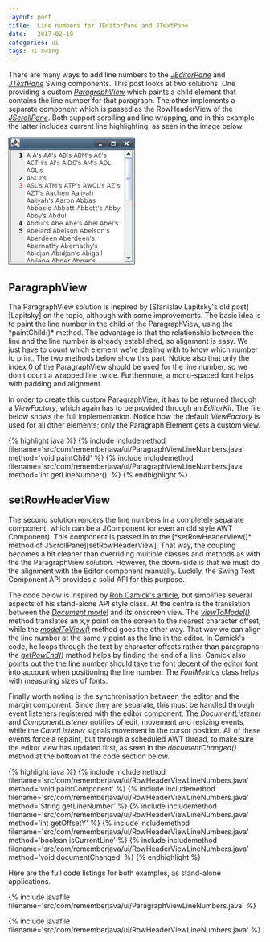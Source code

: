 ```yaml
---
layout: post
title:  Line numbers for JEditorPane and JTextPane
date:   2017-02-19
categories: ui
tags: ui swing
---
```


There are many ways to add line numbers to the [*JEditorPane*][JEditorPane] and [*JTextPane*][JTextPane] Swing components. This post looks at two solutions: One providing a custom [*ParagraphView*][ParagraphView] which paints a child element that contains the line number for that paragraph. The other implements a separate component which is passed as the RowHeaderView of the [*JScrollPane*][JScrollPane]. Both support scrolling and line wrapping, and in this example the latter includes current line highlighting, as seen in the image below.

![Line numbers with RowHeaderView](/images/line_numbers.png)

<h2>ParagraphView</h2>
The ParagraphView solution is inspired by [Stanislav Lapitsky's old post][Lapitsky] on the topic, although with some improvements. The basic idea is to paint the line number in the child of the ParagraphView, using the *paintChild()* method. The advantage is that the relationship between the line and the line number is already established, so alignment is easy. We just have to count which element we're dealing with to know which number to print. The two methods below show this part. Notice also that only the index 0 of the ParagraphView should be used for the line number, so we don't count a wrapped line twice. Furthermore, a mono-spaced font helps with padding and alignment.

In order to create this custom ParagraphView, it has to be returned through a *ViewFactory*, which again has to be provided through an *EditorKit*. The file below shows the full implementation. Notice how the default *ViewFactory* is used for all other elements; only the Paragraph Element gets a custom view.

{% highlight java %}
{% include includemethod filename='src/com/rememberjava/ui/ParagraphViewLineNumbers.java' method='void paintChild' %}
{% include includemethod filename='src/com/rememberjava/ui/ParagraphViewLineNumbers.java' method='int getLineNumber()' %}
{% endhighlight %}

<h2>setRowHeaderView</h2>
The second solution renders the line numbers in a completely separate component, which can be a JComponent (or even an old style AWT Component). This component is passed in to the [*setRowHeaderView()* method of JScrollPane][setRowHeaderView]. That way, the coupling becomes a bit cleaner than overriding multiple classes and methods as with the the ParagraphView solution. However, the down-side is that we must do the alignment with the Editor component manually. Luckily, the Swing Text Component API provides a solid API for this purpose.

The code below is inspired by [Rob Camick's article][Camick], but simplifies several aspects of his stand-alone API style class. At the centre is the translation between the [*Document* model][Document] and its onscreen view. The [*viewToModel()*][viewToModel] method translates an x,y point on the screen to the nearest character offset, while the [*modelToView()*][modelToView] method goes the other way. That way we can align the line number at the same y point as the line in the editor. In Camick's code, he loops through the text by character offsets rather than paragraphs; the [*getRowEnd()*][getRowEnd] method helps by finding the end of a line. Camick also points out the the line number should take the font decent of the editor font into account when positioning the line number. The *FontMetrics* class helps with measuring sizes of fonts.

Finally worth noting is the synchronisation between the editor and the margin component. Since they are separate, this must be handled through event listeners registered with the editor component. The *DocumentListener* and *ComponentListener* notifies of edit, movement and resizing events, while the *CaretListener* signals movement in the cursor position. All of these events force a repaint, but through a scheduled AWT thread, to make sure the editor view has updated first, as seen in the *documentChanged()* method at the bottom of the code section below.

{% highlight java %}
{% include includemethod filename='src/com/rememberjava/ui/RowHeaderViewLineNumbers.java' method='void paintComponent' %}
{% include includemethod filename='src/com/rememberjava/ui/RowHeaderViewLineNumbers.java' method='String getLineNumber' %}
{% include includemethod filename='src/com/rememberjava/ui/RowHeaderViewLineNumbers.java' method='int getOffsetY' %}
{% include includemethod filename='src/com/rememberjava/ui/RowHeaderViewLineNumbers.java' method='boolean isCurrentLine' %}
{% include includemethod filename='src/com/rememberjava/ui/RowHeaderViewLineNumbers.java' method='void documentChanged' %}
{% endhighlight %}

Here are the full code listings for both examples, as stand-alone applications.

{% include javafile filename='src/com/rememberjava/ui/ParagraphViewLineNumbers.java' %}

{% include javafile filename='src/com/rememberjava/ui/RowHeaderViewLineNumbers.java' %}

[JEditorPane]: https://docs.oracle.com/javase/8/docs/api/index.html?javax/swing/JEditorPane.html
[JTextPane]: https://docs.oracle.com/javase/8/docs/api/index.html?javax/swing/JTextPane.html
[JScrollPane]: https://docs.oracle.com/javase/8/docs/api/index.html?javax/swing/JScrollPane.html
[ParagraphView]: https://docs.oracle.com/javase/8/docs/api/index.html?javax/swing/text/ParagraphView.html
[Document]: https://docs.oracle.com/javase/8/docs/api/javax/swing/text/Document.html
[viewToModel]: https://docs.oracle.com/javase/8/docs/api/javax/swing/text/JTextComponent.html#viewToModel-java.awt.Point-
[modelToView]: https://docs.oracle.com/javase/8/docs/api/javax/swing/text/JTextComponent.html#modelToView-int-
[setRowHeaderView]: https://docs.oracle.com/javase/8/docs/api/javax/swing/JScrollPane.html#setRowHeaderView-java.awt.Component-
[getRowEnd]: https://docs.oracle.com/javase/8/docs/api/javax/swing/text/Utilities.html#getRowEnd-javax.swing.text.JTextComponent-int-

[Lapitsky]: http://www.developer.com/java/other/article.php/3318421
[Camick]: https://tips4java.wordpress.com/2009/05/23/text-component-line-number
